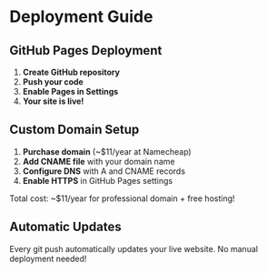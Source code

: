 # Deployment Guide

## GitHub Pages Deployment

1. **Create GitHub repository**
2. **Push your code**
3. **Enable Pages in Settings**
4. **Your site is live!**

## Custom Domain Setup

1. **Purchase domain** (~$11/year at Namecheap)
2. **Add CNAME file** with your domain name
3. **Configure DNS** with A and CNAME records
4. **Enable HTTPS** in GitHub Pages settings

Total cost: ~$11/year for professional domain + free hosting!

## Automatic Updates

Every git push automatically updates your live website. No manual deployment needed!
